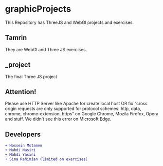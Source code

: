 # graphicProjects
This Repository has ThreeJS and WebGl projects and exercises.
## Tamrin 
They are WebGl and Three JS exercises.
## _project
The final Three JS project
## Attention!
Please use HTTP Server like Apache for create local host OR fix "cross origin requests are only supported for protocol schemes: http, data, chrome, chrome-extension, https" on Google Chrome, Mozila Firefox, Opera and stuff.
We didn't see this error on Microsoft Edge.
## Developers
```diff
+ Hossein Motamen
+ Mahdi Nasiri
+ Mahdi Yasini
+ Sina Rahimian (limited on exercises)
```
